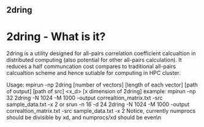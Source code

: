 ## 2dring
# 2dring - What is it?
2dring is a utility designed for all-pairs correlation coefficient calcualtion in distributed computing (also potential for other all-pairs calculation). It reduces a half communcation cost compares to traditional all-pairs calcualtion scheme and hence sutiable for computing in HPC cluster.


Usage: mpirun -np <numprocs> 2dring <N> [number of vectors] <M> [length of each vector] <output> [path of output] <src> [path of src] <x_d> [x dimension of 2dring]
example: mpirun -np 32 2dring -N 1024 -M 1000 -output correaltion_matrix.txt -src sample_data.txt -x 2 or srun -n 16 -d 24 2dring -N 1024 -M 1000 -output correaltion_matrix.txt -src sample_data.txt -x 2
Notice, currently numprocs should be divisible by xd, and numprocs/xd should be even\n
